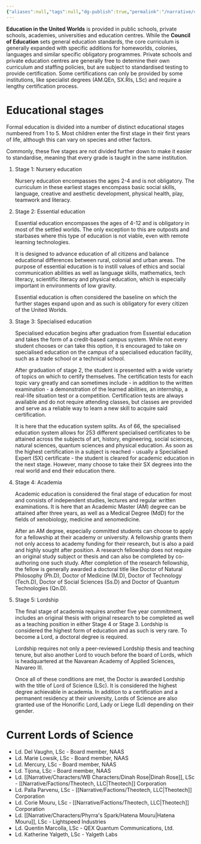 ```yaml
---
{"aliases":null,"tags":null,"dg-publish":true,"permalink":"/narrative/concepts/the-galactic-education-system/","dgPassFrontmatter":true}
---
```




**Education in the United Worlds** is provided in public schools, private schools, academies, universities and education centres. While the **Council of Education** sets general education standards, the core curriculum is generally expanded with specific additions for homeworlds, colonies, languages and similar specific obligatory programmes. Private schools and private education centres are generally free to detemine their own curriculum and staffing policies, but are subject to standardised testing to provide certification. Some certifications can only be provided by some institutions, like specialist degrees (AM.QEn, SX.Rls, LSc) and require a lengthy certification process.

# Educational stages

Formal education is divided into a number of distinct educational stages numbered from 1 to 5. Most children enter the first stage in their first years of life, although this can vary on species and other factors.

Commonly, these five stages are not divided further down to make it easier to standardise, meaning that every grade is taught in the same institution.

1.  Stage 1: Nursery education
    
    Nursery education encompasses the ages 2-4 and is not obligatory. The curriculum in these earliest stages encompass basic social skills, language, creative and aesthetic development, physical health, play, teamwork and literacy.
    
2.  Stage 2: Essential education
    
    Essential education encompasses the ages of 4-12 and is obligatory in most of the settled worlds. The only exception to this are outposts and starbases where this type of education is not viable, even with remote learning technologies.
    
    It is designed to advance education of all citizens and balance educational differences between rural, colonial and urban areas. The purpose of essential education is to instill values of ethics and social communication abilities as well as language skills, mathematics, tech literacy, scientific literacy and physical education, which is especially important in environments of low gravity.
    
    Essential education is often considered the baseline on which the further stages expand upon and as such is obligatory for every citizen of the United Worlds.
    
3.  Stage 3: Specialised education
    
    Specialised education begins after graduation from Essential education and takes the form of a credit-based campus system. While not every student chooses or can take this option, it is encouraged to take on specialised education on the campus of a specialised education facility, such as a trade school or a technical school.
    
    After graduation of stage 2, the student is presented with a wide variety of topics on which to certify themselves. The certification tests for each topic vary greatly and can sometimes include - in addition to the written examination - a demonstration of the learned abilities, an internship, a real-life situation test or a competition. Certification tests are always available and do not require attending classes, but classes are provided and serve as a reliable way to learn a new skill to acquire said certification.
    
    It is here that the education system splits. As of 66, the specialised education system allows for 253 different specialised certificates to be attained across the subjects of art, history, engineering, social sciences, natural sciences, quantum sciences and physical education. As soon as the highest certification in a subject is reached - usually a Specialised Expert (SX) certificate - the student is cleared for academic education in the next stage. However, many choose to take their SX degrees into the real world and end their education there.
    
4.  Stage 4: Academia
    
    Academic education is considered the final stage of education for most and consists of independent studies, lectures and regular written examinations. It is here that an Academic Master (AM) degree can be attained after three years, as well as a Medical Degree (MdD) for the fields of xenobiology, medicine and xenomedicine.
    
    After an AM degree, especially committed students can choose to apply for a fellowship at their academy or university. A fellowship grants them not only access to academy funding for their research, but is also a paid and highly sought after position. A research fellowship does not require an original study subject or thesis and can also be completed by co-authoring one such study. After completion of the research fellowship, the fellow is generally awarded a doctoral title like Doctor of Natural Philosophy (Ph.D), Doctor of Medicine (M.D), Doctor of Technology (Tech.D), Doctor of Social Sciences (Ss.D) and Doctor of Quantum Technologies (Qn.D).
    
5.  Stage 5: Lordship
    
    The final stage of academia requires another five year commitment, includes an original thesis with original research to be completed as well as a teaching position in either Stage 4 or Stage 3. Lordship is considered the highest form of education and as such is very rare. To become a Lord, a doctoral degree is required.
    
    Lordship requires not only a peer-reviewed Lordship thesis and teaching tenure, but also another Lord to vouch before the board of Lords, which is headquartered at the Navarean Academy of Applied Sciences, Navareo III.
    
    Once all of these conditions are met, the Doctor is awarded Lordship with the title of Lord of Science (LSc). It is considered the highest degree achievable in academia. In addition to a certification and a permanent residency at their university, Lords of Science are also granted use of the Honorific Lord, Lady or Liege (Ld) depending on their gender.
    

# Current Lords of Science

-   Ld. Del Vaughn, LSc - Board member, NAAS
-   Ld. Marie Lowsik, LSc - Board member, NAAS
-   Ld. Mercury, LSc - Board member, NAAS
-   Ld. Tijona, LSc - Board member, NAAS
-   Ld. [[Narrative/Characters/WB Characters/Dinah Rose\|Dinah Rose]], LSc - [[Narrative/Factions/Theotech, LLC\|Theotech]] Corporation
-   Ld. Palla Parvenu, LSc - [[Narrative/Factions/Theotech, LLC\|Theotech]] Corporation
-   Ld. Corie Mouru, LSc - [[Narrative/Factions/Theotech, LLC\|Theotech]] Corporation
-   Ld. [[Narrative/Characters/Phyrra's Spark/Hatena Mouru\|Hatena Mouru]], LSc - Lightspeed Industries
-   Ld. Quentin Marcolla, LSc - QEX Quantum Communications, Ltd.
-   Ld. Katherine Yalgeth, LSc - Yalgeth Labs